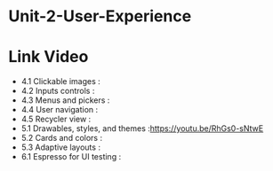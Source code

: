 # Unit-2-User-Experience

# Link Video
- 4.1 Clickable images :
- 4.2 Inputs controls :
- 4.3 Menus and pickers :
- 4.4 User navigation :
- 4.5 Recycler view :
- 5.1 Drawables, styles, and themes :https://youtu.be/RhGs0-sNtwE
- 5.2 Cards and colors :
- 5.3 Adaptive layouts :
- 6.1 Espresso for UI testing :
